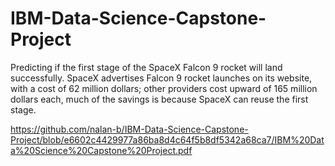 # IBM-Data-Science-Capstone-Project
Predicting if the first stage of the SpaceX Falcon 9 rocket will land successfully.  SpaceX advertises Falcon 9 rocket launches on its website, with a cost of 62 million dollars; other providers cost upward of 165 million dollars each, much of the savings is because SpaceX can reuse the first stage. 
 
 https://github.com/nalan-b/IBM-Data-Science-Capstone-Project/blob/e6602c4429977a86ba8d4c64f5b8df5342a68ca7/IBM%20Data%20Science%20Capstone%20Project.pdf

